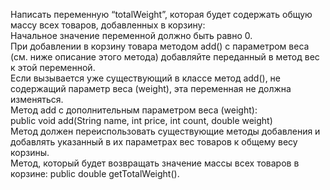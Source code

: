 Написать переменную “totalWeight”, которая будет содержать общую массу всех товаров, добавленных в корзину:<br>
Начальное значение переменной должно быть равно 0.<br>
При добавлении в корзину товара методом add() с параметром веса (см. ниже описание этого метода) добавляйте переданный в метод вес к этой переменной.<br>
Если вызывается уже существующий в классе метод add(), не содержащий параметр веса (weight), эта переменная не должна изменяться.<br>
Метод add с дополнительным параметром веса (weight):<br>
public void add(String name, int price, int count, double weight)<br>
Метод должен переиспользовать существующие методы добавления и добавлять указанный в их параметрах вес товаров к общему весу корзины.<br>
Метод, который будет возвращать значение массы всех товаров в корзине:
public double getTotalWeight().